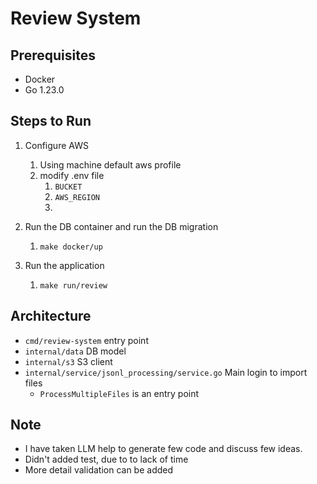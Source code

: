 # Review System

## Prerequisites 
- Docker
- Go 1.23.0

## Steps to Run
1. Configure AWS 
   1. Using machine default aws profile 
   2. modify .env file
      1. `BUCKET`
      2. `AWS_REGION`
      3. 
2. Run the DB container and run the DB migration 
   1. `make docker/up`

3. Run the application
   1. `make run/review` 


## Architecture 
- `cmd/review-system` entry point
- `internal/data` DB model
- `internal/s3` S3 client 
- `internal/service/jsonl_processing/service.go` Main login to import files 
  - `ProcessMultipleFiles` is an entry point 


## Note
- I have taken LLM help to generate few code and discuss few ideas. 
- Didn't added test, due to to lack of time 
- More detail validation can be added


